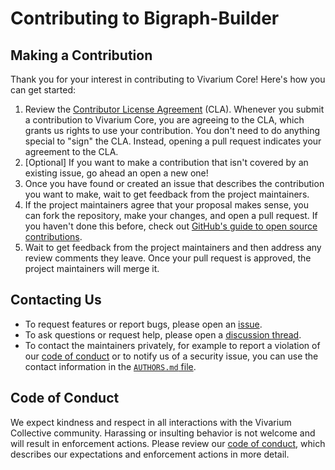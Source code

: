 # Contributing to Bigraph-Builder

## Making a Contribution

Thank you for your interest in contributing to Vivarium Core! Here's how
you can get started:

1. Review the [Contributor License Agreement](CLA.md) (CLA). Whenever
   you submit a contribution to Vivarium Core, you are agreeing to the
   CLA, which grants us rights to use your contribution. You don't need
   to do anything special to "sign" the CLA. Instead, opening a pull
   request indicates your agreement to the CLA.
2. [Optional] If you want to make a contribution that isn't covered by
   an existing issue, go ahead an open a new one!
3. Once you have found or created an issue that describes the
   contribution you want to make, wait to get feedback from the project
   maintainers.
4. If the project maintainers agree that your proposal makes sense, you
   can fork the repository, make your changes, and open a pull request.
   If you haven't done this before, check out [GitHub's guide to open
   source
   contributions](https://docs.github.com/en/get-started/quickstart/contributing-to-projects).
5. Wait to get feedback from the project maintainers and then address
   any review comments they leave. Once your pull request is approved,
   the project maintainers will merge it.

## Contacting Us

* To request features or report bugs, please open an
  [issue](https://github.com/vivarium-collective/bigraph-schema/issues).
* To ask questions or request help, please open a [discussion
  thread](https://github.com/vivarium-collective/bigraph-schema/discussions).
* To contact the maintainers privately, for example to report a
  violation of our [code of conduct](CODE_OF_CONDUCT.md) or to notify us
  of a security issue, you can use the contact information in the
  [`AUTHORS.md` file](AUTHORS.md).

## Code of Conduct

We expect kindness and respect in all interactions with the Vivarium
Collective community. Harassing or insulting behavior is not welcome and will
result in enforcement actions. Please review our [code of
conduct](CODE_OF_CONDUCT.md), which describes our expectations and
enforcement actions in more detail.
